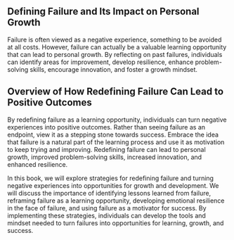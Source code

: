 
Defining Failure and Its Impact on Personal Growth
--------------------------------------------------

Failure is often viewed as a negative experience, something to be avoided at all costs. However, failure can actually be a valuable learning opportunity that can lead to personal growth. By reflecting on past failures, individuals can identify areas for improvement, develop resilience, enhance problem-solving skills, encourage innovation, and foster a growth mindset.

Overview of How Redefining Failure Can Lead to Positive Outcomes
----------------------------------------------------------------

By redefining failure as a learning opportunity, individuals can turn negative experiences into positive outcomes. Rather than seeing failure as an endpoint, view it as a stepping stone towards success. Embrace the idea that failure is a natural part of the learning process and use it as motivation to keep trying and improving. Redefining failure can lead to personal growth, improved problem-solving skills, increased innovation, and enhanced resilience.

In this book, we will explore strategies for redefining failure and turning negative experiences into opportunities for growth and development. We will discuss the importance of identifying lessons learned from failure, reframing failure as a learning opportunity, developing emotional resilience in the face of failure, and using failure as a motivator for success. By implementing these strategies, individuals can develop the tools and mindset needed to turn failures into opportunities for learning, growth, and success.
